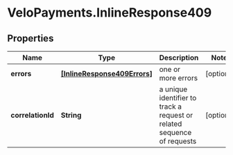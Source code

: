 # VeloPayments.InlineResponse409

## Properties

Name | Type | Description | Notes
------------ | ------------- | ------------- | -------------
**errors** | [**[InlineResponse409Errors]**](InlineResponse409Errors.md) | one or more errors | [optional] 
**correlationId** | **String** | a unique identifier to track a request or related sequence of requests | [optional] 


